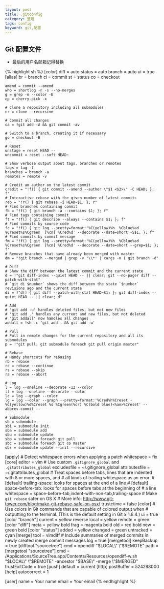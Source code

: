```yaml
---
layout: post
title: .gitconfig
category: 整理
tags: config 
keyword: git,配置
---
```

## Git 配置文件

* 最后的用户名邮箱记得替换

{% highlight sh %}
[color]
    diff = auto
    status = auto
    branch = auto
     ui = true
[alias]
    br = branch
    ci = commit
    st = status
    co = checkout

    amend = commit --amend
    who = shortlog -n -s --no-merges
    g = grep -n --color -E
    cp = cherry-pick -x

    # Clone a repository including all submodules
    cr = clone --recursive

    # Commit all changes
    ca = !git add -A && git commit -av

    # Switch to a branch, creating it if necessary
    go = checkout -B

    # Reset
    unstage = reset HEAD --
    uncommit = reset --soft HEAD~

    # Show verbose output about tags, branches or remotes
    tags = tag -l
    branches = branch -a
    remotes = remote -v

    # Credit an author on the latest commit
    credit = "!f() { git commit --amend --author \"$1 <$2>\" -C HEAD; }; f"
    # Interactive rebase with the given number of latest commits
    reb = "!r() { git rebase -i HEAD~$1; }; r"
    # Find branches containing commit
    fb = "!f() { git branch -a --contains $1; }; f"
    # Find tags containing commit
    ft = "!f() { git describe --always --contains $1; }; f"
    # Find commits by source code
    fc = "!f() { git log --pretty=format:'%C(yellow)%h  %Cblue%ad  %Creset%s%Cgreen  [%cn] %Cred%d' --decorate --date=short -S$1; }; f"
    # Find commits by commit message
    fm = "!f() { git log --pretty=format:'%C(yellow)%h  %Cblue%ad  %Creset%s%Cgreen  [%cn] %Cred%d' --decorate --date=short --grep=$1; }; f"
    # Remove branches that have already been merged with master
    dm = "!git branch --merged | grep -v '\\*' | xargs -n 1 git branch -d"

    # Diff
    # Show the diff between the latest commit and the current state
    d = !"git diff-index --quiet HEAD -- || clear; git --no-pager diff --patch-with-stat"
    # `git di $number` shows the diff between the state `$number` revisions ago and the current state
    di = !"d() { git diff --patch-with-stat HEAD~$1; }; git diff-index --quiet HEAD -- || clear; d"

    # Add
    # 'git add -u' handles deleted files, but not new files
    # 'git add .' handles any current and new files, but not deleted
    # 'git addall' now handles all changes
    addall = !sh -c 'git add . && git add -u'

    # Pull
    # Pull in remote changes for the current repository and all its submodules
    p = !"git pull; git submodule foreach git pull origin master"

    # Rebase
    # Handy shortcuts for rebasing
    rb = rebase
    rc = rebase --continue
    rs = rebase --skip
    ra = rebase --abort

    # Log
    l = log --oneline --decorate -12 --color
    ll = log --oneline --decorate --color
    lc = log --graph --color
    lg = log --color --graph --pretty=format:'%Cred%h%Creset -%C(yellow)%d%Creset %s %Cgreen(%cr) %C(bold blue)<%an>%Creset' --abbrev-commit --

    # Submodule
    sb = submodule
    sbi = submodule init
    sba = submodule add
    sbu = submodule update
    sbp = submodule foreach git pull
    sbc = submodule foreach git co master
    sbr = submodule update --init --recursive
[apply]
    # Detect whitespace errors when applying a patch
    whitespace = fix
[core]
    editor = vim
    # Use custom `.gitignore_global` and `.gitattributes_global`
    excludesfile = ~/.gitignore_global
    attributesfile = ~/.gitattributes_global
    # Treat spaces before tabs, lines that are indented with 8 or more spaces, and
    # all kinds of trailing whitespace as an error.
    # [default] trailing-space: looks for spaces at the end of a line
    # [default] space-before-tab: looks for spaces before tabs at the beginning of
    # a line
    whitespace = space-before-tab,indent-with-non-tab,trailing-space
    # Make `git rebase` safer on OS X
    # More info: <http://www.git-tower.com/blog/make-git-rebase-safe-on-osx/>
    trustctime = false
[color]
    # Use colors in Git commands that are capable of colored output when
    # outputting to the terminal. (This is the default setting in Git ≥ 1.8.4.)
    ui = true
[color "branch"]
    current = yellow reverse
    local = yellow
    remote = green
[color "diff"]
    meta = yellow bold
    frag = magenta bold
    old = red bold
    new = green bold
[color "status"]
    added = yellow
    changed = green
    untracked = cyan
[merge]
    tool = vimdiff
    # Include summaries of merged commits in newly created merge commit messages
    log = true
[mergetool]
    keepBackup = true
[difftool "sourcetree"]
    cmd = opendiff \"$LOCAL\" \"$REMOTE\"
    path =
[mergetool "sourcetree"]
    cmd = /Applications/SourceTree.app/Contents/Resources/opendiff-w.sh \"$LOCAL\" \"$REMOTE\" -ancestor \"$BASE\" -merge \"$MERGED\"
    trustExitCode = true
[push]
    default = current
[http]
    postBuffer = 524288000
[help]
    autocorrect = 1

[user]
     name = Your name
     email = Your email
{% endhighlight %}
